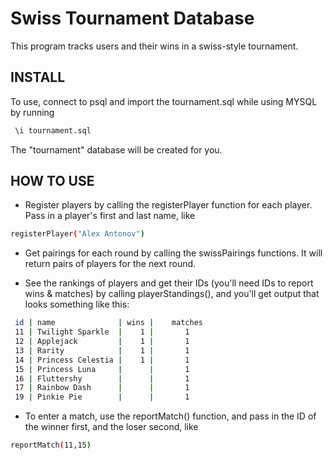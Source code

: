 Swiss Tournament Database
======================

This program tracks users and their wins in a swiss-style tournament.

INSTALL
-------------------------
To use, connect to psql and import the tournament.sql while using MYSQL by running

```sh
 \i tournament.sql
```

The "tournament" database will be created for you.


HOW TO USE
------------------------


* Register players by calling the registerPlayer function for each player. Pass in a player's first and last name, like
```sh
registerPlayer("Alex Antonov")
```



* Get pairings for each round by calling the swissPairings functions. It will return pairs of players for the next round.

* See the rankings of players and get their IDs (you'll need IDs to report wins & matches) by calling playerStandings(), and you'll get output that looks something like this:

```sh
 id | name              | wins |    matches
 11 | Twilight Sparkle  |    1 |       1
 12 | Applejack         |    1 |       1
 13 | Rarity            |    1 |       1
 14 | Princess Celestia |    1 |       1
 15 | Princess Luna     |      |       1
 16 | Fluttershy        |      |       1
 17 | Rainbow Dash      |      |       1
 19 | Pinkie Pie        |      |       1
```

* To enter a match, use the reportMatch() function, and pass in the ID of the winner first, and the loser second, like 

```sh
reportMatch(11,15)
```